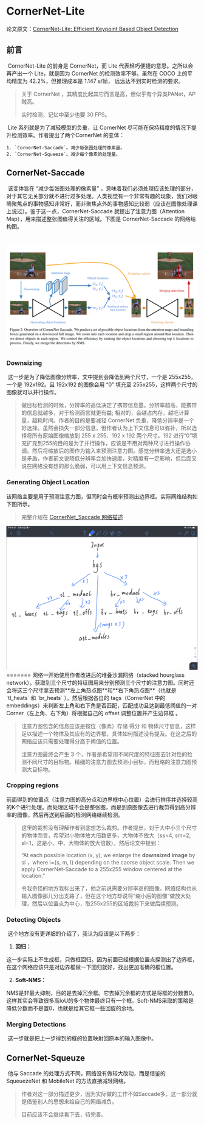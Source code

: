 # CornerNet-Lite

论文原文：[CornerNet-Lite: Efficient Keypoint Based Object Detection](https://arxiv.org/abs/1904.08900)



## 前言

​		CornerNet-Lite 的前身是 CornerNet，而 Lite 代表轻巧便捷的意思。之所以会再产出一个 Lite，就是因为 CornerNet 的检测效率不够。虽然在 COCO 上的平均精度为 42.2%，但推理成本是 1.147 s/帧， 远远达不到实时检测的要求。

> 关于 CornerNet ，其精度比起其它而言是高，但似乎有个异类PANet，AP贼高。
>
> 实时检测，记忆中至少也要 30 FPS。

​		Lite 系列就是为了减轻模型的负重，让 CornerNet 尽可能在保持精度的情况下提升检测效率。作者提出了两个CornerNet 的变体：

 	1. `CornerNet-Saccade`。减少每张图处理的像素量。
 	2. `CornerNet-Squeeze`。减少每个像素的处理量。



## CornerNet-Saccade

​		该变体旨在 “减少每张图处理的像素量” ，意味着我们必须处理应该处理的部分，对于其它无关部分就不进行过多处理。人类视觉有一个非常有趣的现象，我们对眼睛聚焦点的事物感知非常好，而非聚焦点外的事物感知比较弱（应该在图像处理课上说过）。鉴于这一点，CornerNet-Saccade 就提出了注意力图（Attention Map），用来描述整张图值得关注的区域。下图是 CornerNet-Saccade 的网络结构图。

![1557317764974](./CornerNet_Saccade.png)
=======


### Downsizing

​		这一步是为了降低图像分辨率，文中提到会降低到两个尺寸，一个是 255x255，一个是 192x192。且 192x192 的图像会用 “0” 填充至 255x255，这样两个尺寸的图像就可以并行操作。

> 做目标检测的时候，分辨率的高低决定了携带信息量。分辨率越高，能携带的信息就越多，对于检测而言就更有益; 相对的，会越占内存，越吃计算量，越耗时间。作者的目的是要减轻 CornerNet 负重，降低分辨率是一个好选择。虽然会损失一部分信息，但作者认为上下文信息可以弥补，所以选择将所有原始图像缩放到 255 x 255、192 x 192 两个尺寸。192 进行“0”填充扩充到255的目的是为了并行操作，应该是不用对两种尺寸进行操作协调。然后将缩放后的图作为输入来预测注意力图。感觉分辨率选大还是选小是矛盾，作者前文说降低分辨率会加快速度，对精度有一定影响，但后面又说在网络没有想的那么脆弱，可以用上下文信息预测。

### Generating Object Location

​		该网络主要是用于预测注意力图，但同时会有概率预测出边界框。实际网络结构如下图所示。

> 完整介绍在 [CornerNet_Saccade 网络描述](https://github.com/hdusnewball/Footprint/blob/master/Deep_Learning/Detection/CornerNet/CornerNet_Saccade网络描述.md)

<img src="./Generating_Object_Location.png">
=======
​		网络一开始使用作者改进后的堆叠沙漏网络（stacked hourglass network），获取到三个尺寸的特征图用来分别预测三个尺寸的注意力图。同时还会将这三个尺寸拿去预测**左上角热点图**和**右下角热点图**（也就是 `tl_heats` 和 `br_heats` ），然后根据各自的 tags（CornerNet 中的 embeddings）来判断左上角和右下角是否匹配，匹配成功且达到最低阈值的一对Corner（左上角、右下角）将根据自己的 offset 调整位置并产生边界框 。

> 注意力图包含的信息应该是按位（像素）存储 得分 和 物体尺寸信息，这样足以描述一个物体及其应有的边界框，具体如何描述没有提及。在这之后的网络应该只需要处理得分高于阈值的位置。
>
> 注意力图最终会产生 3 个，作者是希望用不同尺度的特征图去针对性的检测不同尺寸的目标物。精细的注意力图去预测小目标，而粗略的注意力图预测大目标物。



### Cropping regions

​		前面得到的位置点（注意力图的高分点和边界框中心位置）会进行排序并选择较高的K个进行处理。而处理区域不会是整张图，而是到原图像去进行裁剪得到高分辨率的图像，然后再送到后面的检测网络继续检测。

> 这里的裁剪没有理解作者到底想怎么裁剪。作者提出，对于大中小三个尺寸的物体而言，希望对小物体放大倍数更多，大物体不放大（ss=4, sm=2, sl=1，这是小、中、大物体的放大倍数）。然后论文中提到：
>
> “At each possible location (x, y), we enlarge the **downsized image** by si ，where i={s, m, l} depending on the caorse object scale. Then we apply CornerNet-Saccade to a 255x255 window centered at the location.”
>
> 令我奇怪的地方我标出来了，他之前说需要分辨率高的图像，网络结构也从输入图像那儿分出支路了，但在这个地方却说将“缩小后的图像”做放大处理，然后以位置点为中心，取255x255的区域裁剪下来做后续预测。



### Detecting Objects

​		这个地方没有更详细的介绍了，我认为应该是以下两步：

1. **回归：**

​		这一步实际上不生成框，只做框回归。因为前面已经根据位置点探测出了边界框，在这个网络应该只是对边界框做一下回归就好，找出更加准确的框位置。

2. **Soft-NMS：**

​	NMS是非最大抑制，目的是去掉冗余框。它去掉冗余框的方式是将框的分数置0。这样其实会导致很多高IoU的多个物体最终只有一个框。Soft-NMS采取的策略是降低分数而不是置0，也就是给其它框一些回旋的余地。



### Merging Detections

​		这一步就是把上一步得到的框的位置映射回原本的输入图像中。



## CornerNet-Squeuze

​		他与 Saccade 的处理方式不同，网络没有做较大改动，而是借鉴的 SqueuezeNet 和 MobileNet 的方法直接减轻网络。

> 作者对这一部分描述更少，因为实际做的工作不如Saccade多，这一部分就是借鉴别人的思想来给自己的网络减负。
>
> 目前应该不会继续看下去，待完善。



